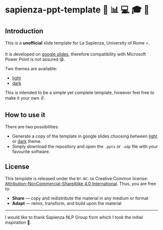 # sapienza-ppt-template :information_desk_person: :bar_chart: :computer: :mortar_board: :rocket:
## Introduction
This is a **unofficial** slide template for La Sapienza, University of Rome :star:.

It is developed on [google slides](https://docs.google.com/presentation/u/0/), therefore compatibility with Microsoft Power Point is not assured :sleepy:. 

Two themes are available:
- [light](https://github.com/pietro-nardelli/sapienza-ppt-template/blob/main/light/sapienza-ppt-template.pdf)
- [dark](https://github.com/pietro-nardelli/sapienza-ppt-template/blob/main/dark/sapienza-ppt-template_dark.pdf)

This is intended to be a simple yet complete template, however feel free to make it your own :v:.

## How to use it
There are two possibilities:
- Generate a copy of the template in google slides choosing between [light](https://docs.google.com/presentation/d/1t6adiSpkEV6RKvrBBEbmBLQuyo7_mFRGFxlDhTsd0gg/edit?usp=sharing) or [dark](https://docs.google.com/presentation/d/16tPIHM18IIH0M_7TLbfi9AystdOMg06r1dSINDEEPl4/edit?usp=sharing) theme.
- Simply download the repository and open the `.pptx` or `.odp` file with your favourite software. 

## License
This template is released under the `BY-NC-SA` Creative Common license: [Attribution-NonCommercial-ShareAlike 4.0 International](https://creativecommons.org/licenses/by-nc-sa/4.0/).
Thus, you are free to:
- **Share** — copy and redistribute the material in any medium or format
- **Adapt** — remix, transform, and build upon the material  

--- 

I would like to thank Sapienza NLP Group from which I took the initial inspiration :bow:. 
